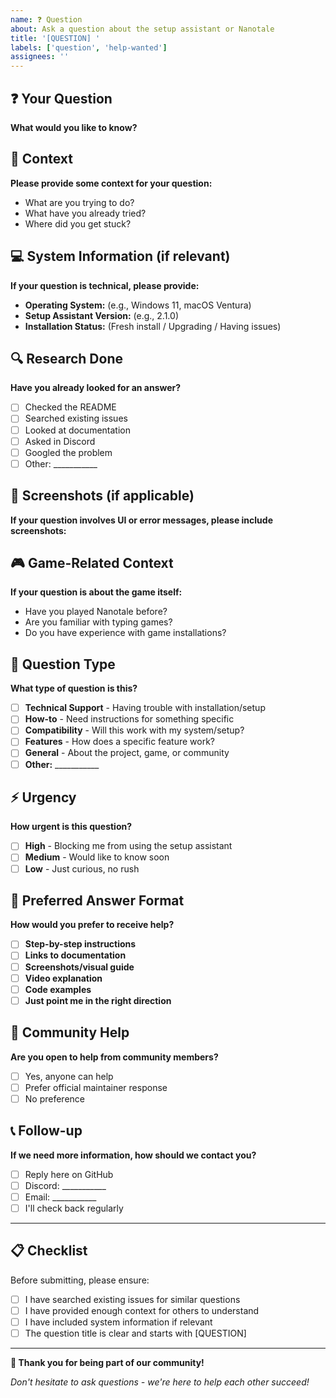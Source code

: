 ```yaml
---
name: ❓ Question
about: Ask a question about the setup assistant or Nanotale
title: '[QUESTION] '
labels: ['question', 'help-wanted']
assignees: ''
---
```


## ❓ Your Question

**What would you like to know?**

## 🎯 Context

**Please provide some context for your question:**

- What are you trying to do?
- What have you already tried?
- Where did you get stuck?

## 💻 System Information (if relevant)

**If your question is technical, please provide:**

- **Operating System:** (e.g., Windows 11, macOS Ventura)
- **Setup Assistant Version:** (e.g., 2.1.0)
- **Installation Status:** (Fresh install / Upgrading / Having issues)

## 🔍 Research Done

**Have you already looked for an answer?**

- [ ] Checked the README
- [ ] Searched existing issues
- [ ] Looked at documentation
- [ ] Asked in Discord
- [ ] Googled the problem
- [ ] Other: ___________

## 📸 Screenshots (if applicable)

**If your question involves UI or error messages, please include screenshots:**

## 🎮 Game-Related Context

**If your question is about the game itself:**

- Have you played Nanotale before?
- Are you familiar with typing games?
- Do you have experience with game installations?

## 🎯 Question Type

**What type of question is this?**

- [ ] **Technical Support** - Having trouble with installation/setup
- [ ] **How-to** - Need instructions for something specific
- [ ] **Compatibility** - Will this work with my system/setup?
- [ ] **Features** - How does a specific feature work?
- [ ] **General** - About the project, game, or community
- [ ] **Other:** ___________

## ⚡ Urgency

**How urgent is this question?**

- [ ] **High** - Blocking me from using the setup assistant
- [ ] **Medium** - Would like to know soon
- [ ] **Low** - Just curious, no rush

## 💬 Preferred Answer Format

**How would you prefer to receive help?**

- [ ] **Step-by-step instructions** 
- [ ] **Links to documentation**
- [ ] **Screenshots/visual guide**
- [ ] **Video explanation**
- [ ] **Code examples**
- [ ] **Just point me in the right direction**

## 🤝 Community Help

**Are you open to help from community members?**

- [ ] Yes, anyone can help
- [ ] Prefer official maintainer response
- [ ] No preference

## 📞 Follow-up

**If we need more information, how should we contact you?**

- [ ] Reply here on GitHub
- [ ] Discord: ___________
- [ ] Email: ___________
- [ ] I'll check back regularly

---

## 📋 Checklist

Before submitting, please ensure:

- [ ] I have searched existing issues for similar questions
- [ ] I have provided enough context for others to understand
- [ ] I have included system information if relevant
- [ ] The question title is clear and starts with [QUESTION]

---

**🙏 Thank you for being part of our community!**

*Don't hesitate to ask questions - we're here to help each other succeed!* 